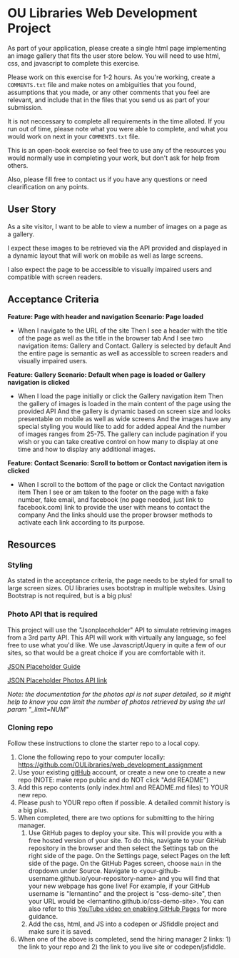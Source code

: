 # OU Libraries Web Development Project

As part of your application, please create a single html page implementing an image gallery that fits the user store below. You will need to use html, css, and javascript to complete this exercise. 

Please work on this exercise for 1-2 hours. As you're working, create a `COMMENTS.txt` file and make notes on ambiguities that you found, assumptions that you made, or any other comments that you feel are relevant, and include that in the files that you send us as part of your submission. 

It is not neccessary to complete all requirements in the time alloted. If you run out of time, please note what you were able to complete, and what you would work on next in your `COMMENTS.txt` file. 

This is an open-book exercise so feel free to use any of the resources you would normally use in completing your work, but don't ask for help from others. 

Also, please fill free to contact us if you have any questions or need clearification on any points. 





## User Story
As a site visitor, I want to be able to view a number of images on a page as a gallery. 

I expect these images to be retrieved via the API provided and displayed in a dynamic layout that will work on mobile as well as large screens. 

I also expect the page to be accessible to visually impaired users and compatible with screen readers.

## Acceptance Criteria
**Feature: Page with header and navigation
Scenario: Page loaded**

* When I navigate to the URL of the site
Then I see a header with the title of the page as well as the title in the browser tab
And I see two navigation items: Gallery and Contact. Gallery is selected by default
And the entire page is semantic as well as accessible to screen readers and visually impaired users.

**Feature: Gallery
Scenario: Default when page is loaded or Gallery navigation is clicked**

* When I load the page initially or click the Gallery navigation item
Then the gallery of images is loaded in the main content of the page using the provided API
And the gallery is dynamic based on screen size and looks presentable on mobile as well as wide screens
And the images have any special styling you would like to add for added appeal
And the number of images ranges from 25-75. The gallery can include pagination if you wish or you can take creative control on how many to display at one time and how to display any additional images. 

**Feature: Contact
Scenario: Scroll to bottom or Contact navigation item is clicked**

* When I scroll to the bottom of the page or click the Contact navigation item
Then I see or am taken to the footer on the page with a fake number, fake email, and facebook (no page needed, just link to facebook.com) link to provide the user with means to contact the company
And the links should use the proper browser methods to activate each link according to its purpose.

## Resources
### Styling
As stated in the acceptance criteria, the page needs to be styled for small to large screen sizes. OU libraries uses bootstrap in multiple websites. 
Using Bootstrap is not required, but is a big plus!

### Photo API that is required
This project will use the "Jsonplaceholder" API to simulate retrieving images from a 3rd party API. 
This API will work with virtually any language, so feel free to use what you'd like. We use Javascript/Jquery in quite a few of our sites, so that would be a great choice if you are comfortable with it.  

[JSON Placeholder Guide](https://jsonplaceholder.typicode.com/guide/)

[JSON Placeholder Photos API link](https://jsonplaceholder.typicode.com/photos)

*Note: the documentation for the photos api is not super detailed, so it might help to know you can limit the number of photos retrieved by using the url param "_limit=NUM"*

### Cloning repo
Follow these instructions to clone the starter repo to a local copy. 
1. Clone the following repo to your computer locally: https://github.com/OULibraries/web_development_assignment
2. Use your existing [gitHub](https://github.com) account, or create a new one to create a new repo (NOTE: make repo public and do NOT click "Add README")
3. Add this repo contents (only index.html and README.md files) to YOUR new repo.
4. Please push to YOUR repo often if possible. A detailed commit history is a big plus. 
5. When completed, there are two options for submitting to the hiring manager.
   1. Use GitHub pages to deploy your site. This will provide you with a free hosted version of your site. To do this, navigate to your GitHub repository in the browser and then select the Settings tab on the right side of the page. On the Settings page, select Pages on the left side of the page. On the GitHub Pages screen, choose `main` in the dropdown under Source. Navigate to <your-github-username.github.io/your-repository-name> and you will find that your new webpage has gone live! For example, if your GitHub username is "lernantino" and the project is "css-demo-site", then your URL would be <lernantino.github.io/css-demo-site>. You can also refer to this [YouTube video on enabling GitHub Pages](https://youtu.be/P4Mu1t5rIXg) for more guidance.
   2. Add the css, html, and JS into a codepen or JSfiddle project and make sure it is saved. 
6. When one of the above is completed, send the hiring manager 2 links: 1) the link to your repo and 2) the link to you live site or codepen/jsfiddle. 
